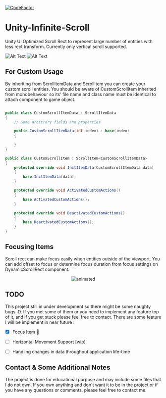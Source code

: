 [![CodeFactor](https://www.codefactor.io/repository/github/bugrahanakbulut/unity-infinite-scroll/badge/main)](https://www.codefactor.io/repository/github/bugrahanakbulut/unity-infinite-scroll/overview/main)

# Unity-Infinite-Scroll
Unity UI Optimized Scroll Rect to represent large number of entities with less rect transform. Currently only vertical scroll supported.

![Alt Text](https://github.com/bugrahanakbulut/Unity-Infinite-Scroll/blob/main/Assets/Resources/scroll_infinite.gif)
![Alt Text](https://github.com/bugrahanakbulut/Unity-Infinite-Scroll/blob/main/Assets/Resources/scroll_jumpback.gif)


## For Custom Usage

By inheriting from ScrollItemData and ScrollItem<T> you can create your custom scroll entities. You should be aware of CustomScrollItem inherited from monobehaviour so its' file name and class name must be identical to attach component to game object.

```cs

public class CustomScrollItemData : ScrollItemData
{
    // Some arbitrary fields and properties

    public CustomScrollItemData(int index) : base(index)
    {
        
    }
}

public class CustomScrollItem : ScrollItem<CustomScrollItemData> 
{
    protected override void InitItemData(CustomScrollItemData data)
    {
        base.InitItemData(data);
    }

    protected override void ActivatedCustomActions()
    {
        base.ActivatedCustomActions();
    }

    protected override void DeactivatedCustomActions()
    {
        base.DeactivatedCustomActions();
    }
}
```
    
## Focusing Items 
    
Scroll rect can make focus easily when entities outside of the viewport. You can add offset to focus or determine focus duration from focus settings on DynamicScrollRect component.
    
<p align="center">
    <img src="https://github.com/bugrahanakbulut/Unity-Infinite-Scroll/blob/main/Assets/Resources/scroll_focus.gif" alt="animated" />
</p>
   
    
    
## TODO

This project still in under development so there might be some naughty bugs :D. If you met some of them or you need to implement any feature top of it, and if you get stuck please feel free to contact. There are some feature I will be implement in near future :
    
- [x] Focus Item :tada:
- [ ] Horizontal Movement Support [wip]
- [ ] Handling changes in data throughout application life-time
    
    
## Contact & Some Additional Notes
The project is done for educational purpose and may include some files that I do not own. If you own anything and don't want it to be in the project or if you have any questions or comments, please feel free to contact me.


